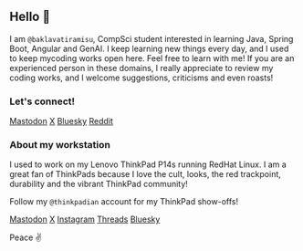 ## Hello 👋

I am `@baklavatiramisu`, CompSci student interested in learning Java, 
Spring Boot, Angular and GenAI. I keep learning new things every day,
and I used to keep mycoding works open here. Feel free to learn with
me! If you are an experienced person in these domains, I really
appreciate to review my coding works, and I welcome suggestions,
criticisms and even roasts!

### Let's connect!

[Mastodon](https://mastodon.social/@baklavatiramisu)
[X](https://x.com/baklavatiramisu)
[Bluesky](https://baklavatiramisu.bsky.social)
[Reddit](https://reddit.com/u/baklavatiramisu)

### About my workstation

I used to work on my Lenovo ThinkPad P14s running RedHat Linux. I am a
great fan of ThinkPads because I love the cult, looks, the red trackpoint,
durability and the vibrant ThinkPad community!

Follow my `@thinkpadian` account for my ThinkPad show-offs!

[Mastodon](https://mastodon.social/@thinkpadian)
[X](https://x.com/thinkpadian)
[Instagram](https://instagram.com/thinkpadian)
[Threads](https://threads.com/thinkpadian)
[Bluesky](https://bsky.app/profile/thinkpadian.bsky.social)

Peace ✌